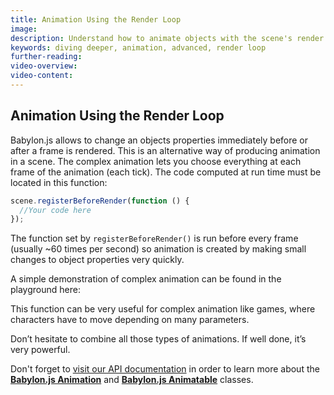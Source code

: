 ```yaml
---
title: Animation Using the Render Loop
image:
description: Understand how to animate objects with the scene's render loop.
keywords: diving deeper, animation, advanced, render loop
further-reading:
video-overview:
video-content:
---
```


## Animation Using the Render Loop

Babylon.js allows to change an objects properties immediately before or after a frame is rendered. This is an alternative way of producing animation in a scene.
The complex animation lets you choose everything at each frame of the animation (each tick). The code computed at run time must be located in this function:

```javascript
scene.registerBeforeRender(function () {
  //Your code here
});
```

The function set by `registerBeforeRender()` is run before every frame (usually
~60 times per second) so animation is created by making small changes to object
properties very quickly.

A simple demonstration of complex animation can be found in the playground here:
<Playground id="#YJVTI6" title="Render Loop Animation Example" description="A simple example of animation using the scene's render loop." image="/img/playgroundsAndNMEs/divingDeeperRenderLoopAnimation1.jpg"/>

This function can be very useful for complex animation like games, where characters have to move depending on many parameters.

Don’t hesitate to combine all those types of animations. If well done, it’s very powerful.

Don't forget to [visit our API documentation](/typedoc) in order to learn more about the [**Babylon.js Animation**](/typedoc/classes/babylon.animation) and [**Babylon.js Animatable**](/typedoc/classes/babylon.animatable) classes.
